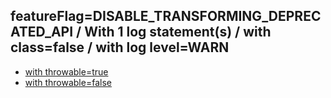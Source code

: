 ## featureFlag=DISABLE_TRANSFORMING_DEPRECATED_API / With 1 log statement(s) / with class=false / with log level=WARN

* [with throwable=true](throwable-true/index.md)
* [with throwable=false](throwable-false/index.md)


